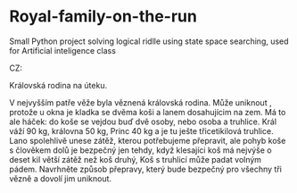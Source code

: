# Royal-family-on-the-run
Small Python project solving logical ridlle using state space searching, used for Artificial inteligence class

CZ:

Královská rodina na úteku.

V nejvyšším patře věže byla věznená královská
rodina. Může uniknout , protože u okna je kladka se dvěma koši a lanem dosahujícim
na zem. Má to ale háček: do koše se vejdou buď dvě osoby, nebo osoba a truhlice.
Král váží 90 kg, královna 50 kg, Princ 40 kg a je tu ješte třicetikilová truhlice. Lano
spolehlivě unese zátěž, kterou potřebujeme přepravit, ale pohyb koše s člověkem
dolů je bezpečný jen tehdy, když klesajíci koš má nejvýše o deset kil větší zátěž než
koš druhý, Koš s truhlicí může padat volným pádem.
Navrhněte způsob přepravy, který bude bezpečný pro všechny tři vězně a dovolí
jim uniknout.
